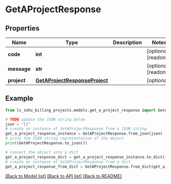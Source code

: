 # GetAProjectResponse


## Properties

Name | Type | Description | Notes
------------ | ------------- | ------------- | -------------
**code** | **int** |  | [optional] [readonly] 
**message** | **str** |  | [optional] [readonly] 
**project** | [**GetAProjectResponseProject**](GetAProjectResponseProject.md) |  | [optional] 

## Example

```python
from ls_zoho_billing_projects.models.get_a_project_response import GetAProjectResponse

# TODO update the JSON string below
json = "{}"
# create an instance of GetAProjectResponse from a JSON string
get_a_project_response_instance = GetAProjectResponse.from_json(json)
# print the JSON string representation of the object
print(GetAProjectResponse.to_json())

# convert the object into a dict
get_a_project_response_dict = get_a_project_response_instance.to_dict()
# create an instance of GetAProjectResponse from a dict
get_a_project_response_from_dict = GetAProjectResponse.from_dict(get_a_project_response_dict)
```
[[Back to Model list]](../README.md#documentation-for-models) [[Back to API list]](../README.md#documentation-for-api-endpoints) [[Back to README]](../README.md)


